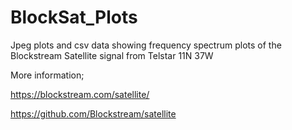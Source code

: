 # BlockSat_Plots
Jpeg plots and csv data showing frequency spectrum plots of the Blockstream Satellite signal from Telstar 11N 37W

More information;

https://blockstream.com/satellite/

https://github.com/Blockstream/satellite

